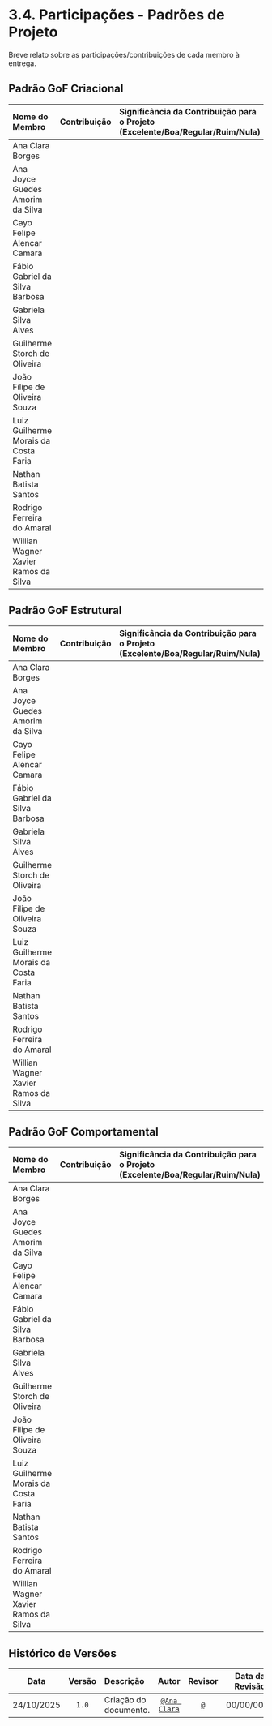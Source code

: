 # 3.4. Participações - Padrões de Projeto

Breve relato sobre as participações/contribuições de cada membro à entrega.

## Padrão GoF Criacional

| Nome do Membro | Contribuição | Significância da Contribuição para o Projeto (Excelente/Boa/Regular/Ruim/Nula) | Comprobatórios Claros (com link) |
| :--- | :--- | :--- | :--- |
| Ana Clara Borges | |  | |
| Ana Joyce Guedes Amorim da Silva | |  | |
| Cayo Felipe Alencar Camara | |  | |
| Fábio Gabriel da Silva Barbosa | |  | |
| Gabriela Silva Alves | |  | |
| Guilherme Storch de Oliveira | |  | |
| João Filipe de Oliveira Souza | |  | |
| Luiz Guilherme Morais da Costa Faria | |  | |
| Nathan Batista Santos | |  | |
| Rodrigo Ferreira do Amaral | |  | |
| Willian Wagner Xavier Ramos da Silva | |  | |


## Padrão GoF Estrutural

| Nome do Membro | Contribuição | Significância da Contribuição para o Projeto (Excelente/Boa/Regular/Ruim/Nula) | Comprobatórios Claros (com link) |
| :--- | :--- | :--- | :--- |
| Ana Clara Borges | |  | |
| Ana Joyce Guedes Amorim da Silva | |  | |
| Cayo Felipe Alencar Camara | |  | |
| Fábio Gabriel da Silva Barbosa | |  | |
| Gabriela Silva Alves | |  | |
| Guilherme Storch de Oliveira | |  | |
| João Filipe de Oliveira Souza | |  | |
| Luiz Guilherme Morais da Costa Faria | |  | |
| Nathan Batista Santos | |  | |
| Rodrigo Ferreira do Amaral | |  | |
| Willian Wagner Xavier Ramos da Silva | |  | |


## Padrão GoF Comportamental

| Nome do Membro | Contribuição | Significância da Contribuição para o Projeto (Excelente/Boa/Regular/Ruim/Nula) | Comprobatórios Claros (com link) |
| :--- | :--- | :--- | :--- |
| Ana Clara Borges | |  | |
| Ana Joyce Guedes Amorim da Silva | |  | |
| Cayo Felipe Alencar Camara | |  | |
| Fábio Gabriel da Silva Barbosa | |  | |
| Gabriela Silva Alves | |  | |
| Guilherme Storch de Oliveira | |  | |
| João Filipe de Oliveira Souza | |  | |
| Luiz Guilherme Morais da Costa Faria | |  | |
| Nathan Batista Santos | |  | |
| Rodrigo Ferreira do Amaral | |  | |
| Willian Wagner Xavier Ramos da Silva | |  | |

## Histórico de Versões

| **Data**       | **Versão** | **Descrição**                         | **Autor**                                      | **Revisor**                                      | **Data da Revisão** |
| :--------: | :----: | :-------------------------------- | :----------------------------------------: | :----------------------------------------: | :-------------: |
| 24/10/2025 |  `1.0`   | Criação do documento. | [`@Ana Clara`](https://github.com/anabborges) | [`@`](https://github.com/) |  00/00/0000    |